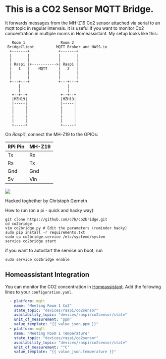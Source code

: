 # This is a CO2 Sensor MQTT Bridge.
It forwards messages from the MH-Z19 Co2 sensor attached via serial to an mqtt topic in regular intervals.
It is useful if you want to monitor Co2 concentration in multiple rooms in Homeassistant.
My setup looks like this:

```
   Room 1                Room 2
 BridgeClient          MQTT Broker and HASS.io
  +-------+             +-------+
  |       |             |       |
  |       |             |       |
  | Raspi |+----------->| Raspi |
  |   1   |    MQTT     |   2   |
  |       |             |       |
  |       |             |       |
  +---+---+             +---+---+
      |                     |
      |                     |
   +--+--+               +--+--+
   |MZH19|               |MZH19|
   |-----|               |-----|
   |     |               |     |
   |     |               |     |
   |     |               |     |
   |     |               |     |
   +-----+               +-----+
```

On _Raspi1_, connect the MH-Z19 to the GPIOs:


|RPi Pin|MH-Z19|
|-------|------|
|Tx     |Rx    |
|Rx     |Tx    |
|Gnd    |Gnd   |
|5v     |Vin   |

![](http://gerneth.info/files/co2sensor.jpg)


Hacked toghether by Christoph Gerneth

How to run (on a pi - quick and hacky way):

```
git clone https://github.com/c7h/co2bridge.git
cd co2bridge
vim co2bridge.py # Edit the parameters (reminder hacky)
sudo pip install -r requirements.txt
sudo cp co2bridge.service /etc/systemd/system
service co2bridge start
```

if you want to autostart the service on boot, run

```
sudo service co2bridge enable
```


## Homeassistant Integration

You can monitor the CO2 concentration in [Homeassistant](https://www.home-assistant.io).
Add the following lines to your `configuration.yaml`.

```yaml
  - platform: mqtt
    name: "Meeting Room 1 Co2"
    state_topic: "devices/raspi/co2sensor"
    availability_topic: "devices/raspi/co2sensor/state"
    unit_of_measurement: "ppm"
    value_template: "{{ value_json.ppm }}"
  - platform: mqtt
    name: "Meeting Room 1 Temperature"
    state_topic: "devices/raspi/co2sensor"
    availability_topic: "devices/raspi/co2sensor/state"
    unit_of_measurement: "°C"
    value_template: "{{ value_json.temperature }}"
```


